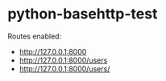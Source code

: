 # python-basehttp-test

Routes enabled:
 * http://127.0.0.1:8000
 * http://127.0.0.1:8000/users
 * http://127.0.0.1:8000/users/<arg>
